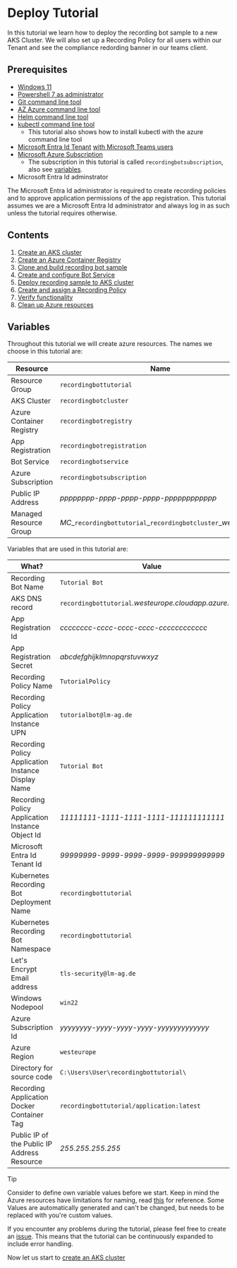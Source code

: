 # Deploy Tutorial

In this tutorial we learn how to deploy the recording bot sample to a new AKS Cluster. We will also
set up a Recording Policy for all users within our Tenant and see the compliance redording banner
in our teams client.

## Prerequisites

- [Windows 11](https://www.microsoft.com/software-download/windows11)
- [Powershell 7 as administrator](https://learn.microsoft.com/powershell/scripting/install/installing-powershell-on-windows)
- [Git command line tool](https://git-scm.com/book/en/v2/Getting-Started-Installing-Git)
- [AZ Azure command line tool](https://learn.microsoft.com/cli/azure/install-azure-cli-windows)
- [Helm command line tool](https://helm.sh/docs/intro/install/)
- [kubectl command line tool](https://kubernetes.io/docs/tasks/tools/install-kubectl-windows/)
  - This tutorial also shows how to install kubectl with the azure command line tool
- [Microsoft Entra Id Tenant](https://learn.microsoft.com/entra/fundamentals/create-new-tenant) [with Microsoft Teams users](https://learn.microsoft.com/entra/fundamentals/license-users-groups)
- [Microsoft Azure Subscription](https://learn.microsoft.com/azure/cost-management-billing/manage/create-subscription)
  - The subscription in this tutorial is called `recordingbotsubscription`, also see [variables](#variables).
- Microsoft Entra Id adminstrator

The Microsoft Entra Id administrator is required to create recording policies and to approve
application permissions of the app registration. This tutorial assumes we are a Microsoft Entra Id
administrator and always log in as such unless the tutorial requires otherwise.

## Contents

1. [Create an AKS cluster](./deploy/1-aks.md)
2. [Create an Azure Container Registry](./deploy/2-acr.md)
3. [Clone and build recording bot sample](./deploy/3-build.md)
4. [Create and configure Bot Service](./deploy/4-bot-service.md)
5. [Deploy recording sample to AKS cluster](./deploy/5-helm.md)
6. [Create and assign a Recording Policy](./deploy/6-policy.md)
7. [Verify functionality](./deploy/7-test.md)
8. [Clean up Azure resources](./deploy/8-cleanup.md)

## Variables

Throughout this tutorial we will create azure resources. The names we choose in this tutorial are:

|         Resource         |                              Name                              |
| ------------------------ | -------------------------------------------------------------- |
| Resource Group           | `recordingbottutorial`                                         |
| AKS Cluster              | `recordingbotcluster`                                          |
| Azure Container Registry | `recordingbotregistry`                                         |
| App Registration         | `recordingbotregistration`                                     |
| Bot Service              | `recordingbotservice`                                          |
| Azure Subscription       | `recordingbotsubscription`                                     |
| Public IP Address        | _pppppppp-pppp-pppp-pppp-pppppppppppp_                         |
| Managed Resource Group   | _MC__`recordingbottutorial`_`recordingbotcluster`__westeurope_ |

Variables that are used in this tutorial are:

|                        What?                        |                          Value                          |
| --------------------------------------------------- | ------------------------------------------------------- |
| Recording Bot Name                                  | `Tutorial Bot`                                          |
| AKS DNS record                                      | `recordingbottutorial`_.westeurope.cloudapp.azure.com_  |
| App Registration Id                                 | _cccccccc-cccc-cccc-cccc-cccccccccccc_                  |  
| App Registration Secret                             | _abcdefghijklmnopqrstuvwxyz_                            |
| Recording Policy Name                               | `TutorialPolicy`                                        |
| Recording Policy Application Instance UPN           | `tutorialbot@lm-ag.de`                                  |
| Recording Policy Application Instance Display Name  | `Tutorial Bot`                                          |
| Recording Policy Application Instance Object Id     | _11111111-1111-1111-1111-111111111111_                  |
| Microsoft Entra Id Tenant Id                        | _99999999-9999-9999-9999-999999999999_                  |
| Kubernetes Recording Bot Deployment Name            | `recordingbottutorial`                                  |
| Kubernetes Recording Bot Namespace                  | `recordingbottutorial`                                  |
| Let's Encrypt Email address                         | `tls-security@lm-ag.de`                                 |
| Windows Nodepool                                    | `win22`                                                 |
| Azure Subscription Id                               | _yyyyyyyy-yyyy-yyyy-yyyy-yyyyyyyyyyyyy_                 |
| Azure Region                                        | `westeurope`                                            |
| Directory for source code                           | `C:\Users\User\recordingbottutorial\`                   |
| Recording Application Docker Container Tag          | `recordingbottutorial/application:latest`               |
| Public IP of the Public IP Address Resource         | _255.255.255.255_                                       |

> [!TIP]  
> Consider to define own variable values before we start. Keep in mind the Azure resources have
> limitations for naming, read [this](https://learn.microsoft.com/en-us/azure/azure-resource-manager/management/resource-name-rules) for reference. Some Values are automatically generated and
> can't be changed, but needs to be replaced with you're custom values.

If you encounter any problems during the tutorial, please feel free to create an [issue](https://github.com/lm-development/aks-sample/issues).
This means that the tutorial can be continuously expanded to include error handling.

Now let us start to [create an AKS cluster](./deploy/1-aks.md)
